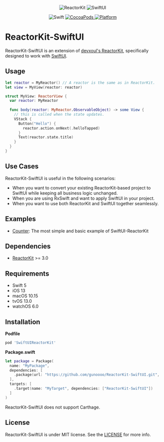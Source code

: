 <p align="center">
<img alt="ReactorKit" src="https://cloud.githubusercontent.com/assets/931655/25277625/6aa05998-26da-11e7-9b85-e48bec938a6e.png" style="max-width: 50%">
<img alt="SwiftUI" src="https://developer.apple.com/assets/elements/icons/swiftui/swiftui-96x96_2x.png" style="max-width: 50%">
</p>

<p align="center">
  <img alt="Swift" src="https://img.shields.io/badge/Swift-5.0-orange.svg">
  <a href="https://cocoapods.org/pods/SwiftUIReactorKit" target="_blank">
    <img alt="CocoaPods" src="http://img.shields.io/cocoapods/v/SwiftUIReactorKit.svg">
  </a>
  <a href="https://github.com/gunoooo/SwiftUIReactorKit" target="_blank">
    <img alt="Platform" src="https://img.shields.io/cocoapods/p/SwiftUIReactorKit.svg?style=flat">
  </a>
</p>

# ReactorKit-SwiftUI

ReactorKit-SwiftUI is an extension of [devxoul's ReactorKit](https://github.com/ReactorKit/ReactorKit), specifically designed to work with [SwiftUI](https://developer.apple.com/xcode/swiftui).

## Usage

```swift
let reactor = MyReactor() // A reactor is the same as in ReactorKit.
let view = MyView(reactor: reactor)

struct MyView: ReactorView {
  var reactor: MyReactor
  
  func body(reactor: MyReactor.ObservableObject) -> some View {
    // this is called when the state updates.
    VStack {
      Button("Hello") {
        reactor.action.onNext(.helloTapped)
      }
      Text(reactor.state.title)
    }
  }
}
```

## Use Cases
ReactorKit-SwiftUI is useful in the following scenarios:
- When you want to convert your existing ReactorKit-based project to SwiftUI while keeping all business logic unchanged.
- When you are using RxSwift and want to apply SwiftUI in your project.
- When you want to use both ReactorKit and SwiftUI together seamlessly.

## Examples

- [Counter](https://github.com/gunoooo/ReactorKit-SwiftUI/tree/master/Examples/Counter): The most simple and basic example of SwiftUI-ReactorKit

## Dependencies

- [ReactorKit](https://github.com/ReactorKit/ReactorKit) >= 3.0

## Requirements

- Swift 5
- iOS 13
- macOS 10.15
- tvOS 13.0
- watchOS 6.0

## Installation

**Podfile**

```ruby
pod 'SwiftUIReactorKit'
```

**Package.swift**

```swift
let package = Package(
  name: "MyPackage",
  dependencies: [
    .package(url: "https://github.com/gunoooo/ReactorKit-SwiftUI.git", .upToNextMajor(from: "0.0.1"))
  ],
  targets: [
    .target(name: "MyTarget", dependencies: ["ReactorKit-SwiftUI"])
  ]
)
```

ReactorKit-SwiftUI does not support Carthage.

## License

ReactorKit-SwiftUI is under MIT license. See the [LICENSE](https://github.com/gunoooo/ReactorKit-SwiftUI/blob/master/LICENSE) for more info.

